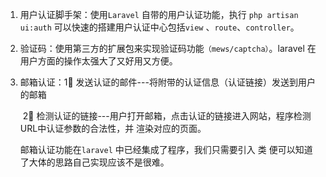 1. 用户认证脚手架：使用`Laravel` 自带的用户认证功能，执行 `php artisan ui:auth` 可以快速的搭建用户认证中心包括`view` 、`route`、`controller`。

2. 验证码：使用第三方的扩展包来实现验证码功能`（mews/captcha）`。laravel 在用户方面的操作太强大了又好用又方便。

3. 邮箱认证：1⃣️ 发送认证的邮件---将附带的认证信息（认证链接）发送到用户的邮箱

   ​				  2⃣️ 检测认证的链接---用户打开邮箱，点击认证的链接进入网站，程序检测URL中认证参数的合法性，并				  渲染对应的页面。

   邮箱认证功能在`laravel` 中已经集成了程序，我们只需要引入 类 便可以知道了大体的思路自己实现应该不是很难。

